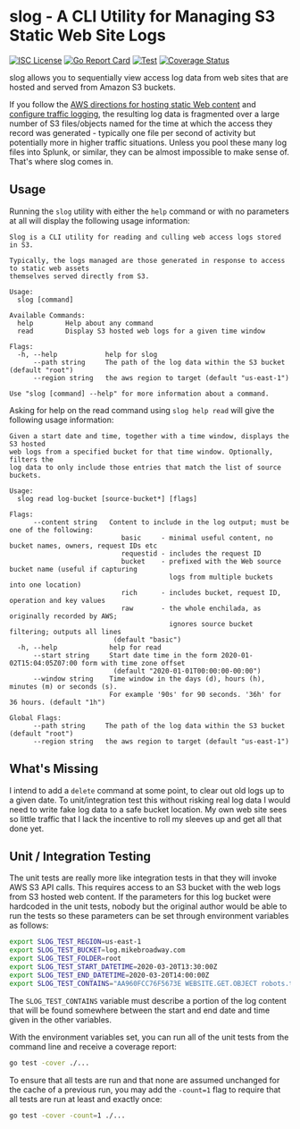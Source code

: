 # slog - A CLI Utility for Managing S3 Static Web Site Logs

[![ISC License][isc-img]][isc] [![Go Report Card][go-report]][go-report-card] [![Test][test-action]][test-action-runs] [![Coverage Status][cov-img]][cov]

slog allows you to sequentially view access log data from web sites that are hosted
and served from Amazon S3 buckets.

If you follow the [AWS directions for hosting static Web content](https://docs.aws.amazon.com/AmazonS3/latest/dev/WebsiteHosting.html)
and [configure traffic logging](https://docs.aws.amazon.com/AmazonS3/latest/dev/LoggingWebsiteTraffic.html),
the resulting log data is fragmented over a large number of S3 files/objects named for the time at which the access
they record was generated - typically one file per second of activity but potentially more in higher traffic
situations. Unless you pool these many log files into Splunk, or similar, they can be almost impossible to
make sense of. That's where slog comes in.

## Usage

Running the `slog` utility with either the `help` command or with no parameters at all will display the
following usage information:

```text
Slog is a CLI utility for reading and culling web access logs stored in S3.

Typically, the logs managed are those generated in response to access to static web assets
themselves served directly from S3.

Usage:
  slog [command]

Available Commands:
  help        Help about any command
  read        Display S3 hosted web logs for a given time window

Flags:
  -h, --help            help for slog
      --path string     The path of the log data within the S3 bucket (default "root")
      --region string   the aws region to target (default "us-east-1")

Use "slog [command] --help" for more information about a command.
```

Asking for help on the read command using `slog help read` will give the following
usage information:

```text
Given a start date and time, together with a time window, displays the S3 hosted
web logs from a specified bucket for that time window. Optionally, filters the
log data to only include those entries that match the list of source buckets.

Usage:
  slog read log-bucket [source-bucket*] [flags]

Flags:
      --content string   Content to include in the log output; must be one of the following:
                            basic     - minimal useful content, no bucket names, owners, request IDs etc
                            requestid - includes the request ID
                            bucket    - prefixed with the Web source bucket name (useful if capturing
                                        logs from multiple buckets into one location)
                            rich      - includes bucket, request ID, operation and key values
                            raw       - the whole enchilada, as originally recorded by AWS;
                                        ignores source bucket filtering; outputs all lines
                          (default "basic")
  -h, --help             help for read
      --start string     Start date time in the form 2020-01-02T15:04:05Z07:00 form with time zone offset
                          (default "2020-01-01T00:00:00-00:00")
      --window string    Time window in the days (d), hours (h), minutes (m) or seconds (s).
                         For example '90s' for 90 seconds. '36h' for 36 hours. (default "1h")

Global Flags:
      --path string     The path of the log data within the S3 bucket (default "root")
      --region string   the aws region to target (default "us-east-1")
```

## What's Missing

I intend to add a `delete` command at some point, to clear out old logs up to a
given date. To unit/integration test this without risking real log data I would need to
write fake log data to a safe bucket location. My own web site sees so little
traffic that I lack the incentive to roll my sleeves up and get all that done yet.

## Unit / Integration Testing

The unit tests are really more like integration tests in that they will invoke
AWS S3 API calls. This requires access to an S3 bucket with the web logs from
S3 hosted web content. If the parameters for this log bucket were hardcoded
in the unit tests, nobody but the original author would be able to run the
tests so these parameters can be set through environment variables as follows:

```bash
export SLOG_TEST_REGION=us-east-1
export SLOG_TEST_BUCKET=log.mikebroadway.com
export SLOG_TEST_FOLDER=root
export SLOG_TEST_START_DATETIME=2020-03-20T13:30:00Z
export SLOG_TEST_END_DATETIME=2020-03-20T14:00:00Z
export SLOG_TEST_CONTAINS="AA960FCC76F5673E WEBSITE.GET.OBJECT robots.txt"
```

The `SLOG_TEST_CONTAINS` variable must describe a portion of the log content
that will be found somewhere between the start and end date and time given in the
other variables.

With the environment variables set, you can run all of the unit tests from the
command line and receive a coverage report:

```bash
go test -cover ./...
```

To ensure that all tests are run and that none are assumed unchanged for the
cache of a previous run, you may add the `-count=1` flag to require that all
tests are run at least and exactly once:

```bash
go test -cover -count=1 ./...
```

[isc-img]: https://img.shields.io/badge/License-ISC-blue.svg
[isc]: https://github.com/mikebway/slog/blob/master/LICENSE

[go-report]: https://goreportcard.com/badge/github.com/mikebway/slog
[go-report-card]: https://goreportcard.com/report/github.com/mikebway/slog

[test-action]: https://github.com/mikebway/slog/workflows/Tests/badge.svg
[test-action-runs]: https://github.com/mikebway/slog/actions?query=workflow%3ATests

[cov-img]: https://codecov.io/gh/mikebway/slog/branch/master/graph/badge.svg
[cov]: https://codecov.io/gh/mikebway/slog

[sts-session]: https://docs.aws.amazon.com/cli/latest/reference/sts/get-session-token.html
